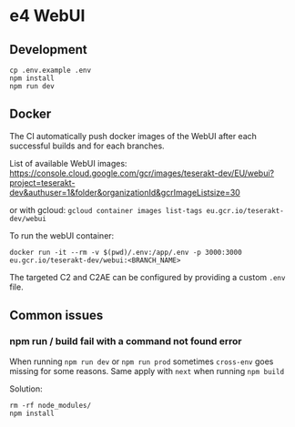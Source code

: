 # e4 WebUI

## Development

```
cp .env.example .env
npm install
npm run dev
```

## Docker

The CI automatically push docker images of the WebUI after each successful builds and for each branches.

List of available WebUI images: https://console.cloud.google.com/gcr/images/teserakt-dev/EU/webui?project=teserakt-dev&authuser=1&folder&organizationId&gcrImageListsize=30

or with gcloud: `gcloud container images list-tags eu.gcr.io/teserakt-dev/webui`

To run the webUI container:

```
docker run -it --rm -v $(pwd)/.env:/app/.env -p 3000:3000 eu.gcr.io/teserakt-dev/webui:<BRANCH_NAME>
```

The targeted C2 and C2AE can be configured by providing a custom `.env` file.

## Common issues

### npm run / build fail with a command not found error

When running `npm run dev` or `npm run prod` sometimes `cross-env` goes missing for some reasons.
Same apply with `next` when running `npm build`

Solution:
```
rm -rf node_modules/
npm install
```
